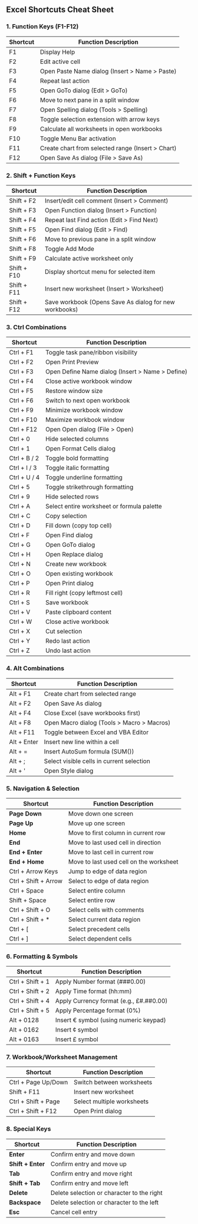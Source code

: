 ## Excel Shortcuts Cheat Sheet

### 1. Function Keys (F1-F12)
| Shortcut | Function Description                                      |
|----------|----------------------------------------------------------|
| F1       | Display Help                                             |
| F2       | Edit active cell                                         |
| F3       | Open Paste Name dialog (Insert > Name > Paste)           |
| F4       | Repeat last action                                       |
| F5       | Open GoTo dialog (Edit > GoTo)                           |
| F6       | Move to next pane in a split window                      |
| F7       | Open Spelling dialog (Tools > Spelling)                  |
| F8       | Toggle selection extension with arrow keys               |
| F9       | Calculate all worksheets in open workbooks               |
| F10      | Toggle Menu Bar activation                               |
| F11      | Create chart from selected range (Insert > Chart)         |
| F12      | Open Save As dialog (File > Save As)                     |


### 2. Shift + Function Keys
| Shortcut    | Function Description                                      |
|-------------|----------------------------------------------------------|
| Shift + F2  | Insert/edit cell comment (Insert > Comment)              |
| Shift + F3  | Open Function dialog (Insert > Function)                 |
| Shift + F4  | Repeat last Find action (Edit > Find Next)               |
| Shift + F5  | Open Find dialog (Edit > Find)                           |
| Shift + F6  | Move to previous pane in a split window                  |
| Shift + F8  | Toggle Add Mode                                          |
| Shift + F9  | Calculate active worksheet only                          |
| Shift + F10 | Display shortcut menu for selected item                  |
| Shift + F11 | Insert new worksheet (Insert > Worksheet)                |
| Shift + F12 | Save workbook (Opens Save As dialog for new workbooks)    |


### 3. Ctrl Combinations
| Shortcut           | Function Description                                      |
|--------------------|----------------------------------------------------------|
| Ctrl + F1          | Toggle task pane/ribbon visibility                       |
| Ctrl + F2          | Open Print Preview                                       |
| Ctrl + F3          | Open Define Name dialog (Insert > Name > Define)         |
| Ctrl + F4          | Close active workbook window                             |
| Ctrl + F5          | Restore window size                                      |
| Ctrl + F6          | Switch to next open workbook                             |
| Ctrl + F9          | Minimize workbook window                                 |
| Ctrl + F10         | Maximize workbook window                                 |
| Ctrl + F12         | Open Open dialog (File > Open)                           |
| Ctrl + 0           | Hide selected columns                                    |
| Ctrl + 1           | Open Format Cells dialog                                 |
| Ctrl + B / 2       | Toggle bold formatting                                   |
| Ctrl + I / 3       | Toggle italic formatting                                 |
| Ctrl + U / 4       | Toggle underline formatting                              |
| Ctrl + 5           | Toggle strikethrough formatting                          |
| Ctrl + 9           | Hide selected rows                                       |
| Ctrl + A           | Select entire worksheet or formula palette               |
| Ctrl + C           | Copy selection                                           |
| Ctrl + D           | Fill down (copy top cell)                                |
| Ctrl + F           | Open Find dialog                                         |
| Ctrl + G           | Open GoTo dialog                                         |
| Ctrl + H           | Open Replace dialog                                      |
| Ctrl + N           | Create new workbook                                      |
| Ctrl + O           | Open existing workbook                                   |
| Ctrl + P           | Open Print dialog                                        |
| Ctrl + R           | Fill right (copy leftmost cell)                          |
| Ctrl + S           | Save workbook                                            |
| Ctrl + V           | Paste clipboard content                                  |
| Ctrl + W           | Close active workbook                                    |
| Ctrl + X           | Cut selection                                            |
| Ctrl + Y           | Redo last action                                         |
| Ctrl + Z           | Undo last action                                         |


### 4. Alt Combinations
| Shortcut           | Function Description                                      |
|--------------------|----------------------------------------------------------|
| Alt + F1           | Create chart from selected range                         |
| Alt + F2           | Open Save As dialog                                      |
| Alt + F4           | Close Excel (save workbooks first)                       |
| Alt + F8           | Open Macro dialog (Tools > Macro > Macros)               |
| Alt + F11          | Toggle between Excel and VBA Editor                      |
| Alt + Enter        | Insert new line within a cell                            |
| Alt + =            | Insert AutoSum formula (SUM())                           |
| Alt + ;            | Select visible cells in current selection                |
| Alt + '            | Open Style dialog                                        |


### 5. Navigation & Selection
| Shortcut               | Function Description                                      |
|------------------------|----------------------------------------------------------|
| **Page Down**          | Move down one screen                                     |
| **Page Up**            | Move up one screen                                       |
| **Home**               | Move to first column in current row                      |
| **End**                | Move to last used cell in direction                      |
| **End + Enter**        | Move to last cell in current row                         |
| **End + Home**         | Move to last used cell on the worksheet                  |
| Ctrl + Arrow Keys      | Jump to edge of data region                              |
| Ctrl + Shift + Arrow   | Select to edge of data region                            |
| Ctrl + Space           | Select entire column                                     |
| Shift + Space          | Select entire row                                        |
| Ctrl + Shift + O       | Select cells with comments                               |
| Ctrl + Shift + *       | Select current data region                               |
| Ctrl + [               | Select precedent cells                                   |
| Ctrl + ]               | Select dependent cells                                   |


### 6. Formatting & Symbols
| Shortcut           | Function Description                                      |
|--------------------|----------------------------------------------------------|
| Ctrl + Shift + 1   | Apply Number format (###0.00)                            |
| Ctrl + Shift + 2   | Apply Time format (hh:mm)                                |
| Ctrl + Shift + 4   | Apply Currency format (e.g., £#.##0.00)                  |
| Ctrl + Shift + 5   | Apply Percentage format (0%)                             |
| Alt + 0128         | Insert € symbol (using numeric keypad)                   |
| Alt + 0162         | Insert ¢ symbol                                          |
| Alt + 0163         | Insert £ symbol                                          |


### 7. Workbook/Worksheet Management
| Shortcut               | Function Description                                      |
|------------------------|----------------------------------------------------------|
| Ctrl + Page Up/Down    | Switch between worksheets                                |
| Shift + F11           | Insert new worksheet                                     |
| Ctrl + Shift + Page   | Select multiple worksheets                               |
| Ctrl + Shift + F12    | Open Print dialog                                        |


### 8. Special Keys
| Shortcut           | Function Description                                      |
|--------------------|----------------------------------------------------------|
| **Enter**          | Confirm entry and move down                              |
| **Shift + Enter**  | Confirm entry and move up                                |
| **Tab**            | Confirm entry and move right                             |
| **Shift + Tab**    | Confirm entry and move left                              |
| **Delete**         | Delete selection or character to the right               |
| **Backspace**      | Delete selection or character to the left                |
| **Esc**            | Cancel cell entry                                        |
